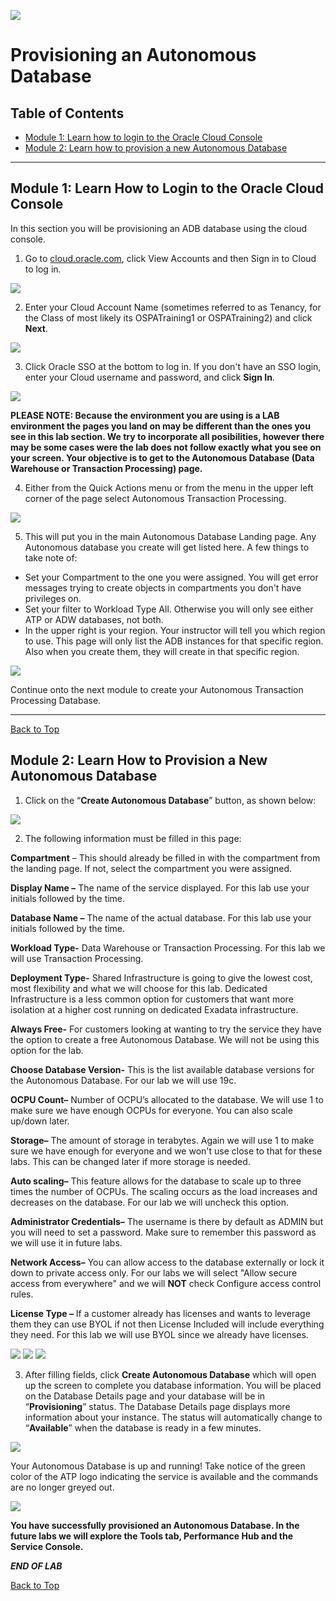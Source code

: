 ![](./media/labs.jpg)

# Provisioning an Autonomous Database


## Table of Contents

- [Module 1: Learn how to login to the Oracle Cloud Console](#module-1--learn-how-to-login-to-the-oracle-cloud-console)
- [Module 2: Learn how to provision a new Autonomous Database](#module-2--learn-how-to-provision-a-new-autonomous-database)

*****

## Module 1:  Learn How to Login to the Oracle Cloud Console

In this section you will be provisioning an ADB database using the cloud
console.

1. Go to [cloud.oracle.com](https://cloud.oracle.com), click View Accounts and then Sign in to Cloud to log in.

![](media/cloud_login1.png)

2. Enter your Cloud Account Name (sometimes referred to as Tenancy, for the Class of most likely its OSPATraining1 or OSPATraining2) and click **Next**.

![](media/cloud_login2.png)

3. Click Oracle SSO at the bottom to log in. If you don't have an SSO login, enter your Cloud username and password, and click **Sign In**.

![](media/cloud_login3.png)

**PLEASE NOTE: Because the environment you are using is a LAB environment the pages you land on may be different than the ones  you see in this lab section. We try to incorporate all posibilities, however there may be some cases were the lab does not follow exactly what you see on your screen. Your objective is to get to the Autonomous Database (Data Warehouse or Transaction Processing) page.**

4. Either from the Quick Actions menu or from the menu in the upper left corner of the page select Autonomous Transaction Processing.

![](media/launch_atp.png)

5. This will put you in the main Autonomous Database Landing page. Any Autonomous database you create will get listed here. A few things to take note of:
* Set your Compartment to the one you were assigned. You will get error messages trying to create objects in compartments you don't have privileges on.
* Set your filter to Workload Type All. Otherwise you will only see either ATP or ADW databases, not both.
* In the upper right is your region. Your instructor will tell you which region to use. This page will only list the ADB instances for that specific region. Also when you create them, they will create in that specific region.

![](media/adb_landing_page.png)

Continue onto the next module to create your Autonomous Transaction Processing Database.

*****

[Back to Top](#table-of-contents)

## Module 2:  Learn How to Provision a New Autonomous Database

1. Click on the “**Create Autonomous Database**” button, as
shown below:

![](media/adb_create.png)

2. The following information must be filled in this page:

**Compartment** – This should already be filled in with the compartment from the landing page. If not, select the compartment you were assigned.

**Display Name –** The name of the service displayed. For this lab use your initials followed by the time.

**Database Name –** The name of the actual database. For this lab use your initials followed by the time.

**Workload Type-** Data Warehouse or Transaction Processing. For this lab we will use Transaction Processing.

**Deployment Type-** Shared Infrastructure is going to give the lowest cost, most flexibility and what we will choose for this lab. Dedicated Infrastructure is a less common option for customers that want more isolation at a higher cost running on dedicated Exadata infrastructure.

**Always Free-** For customers looking at wanting to try the service they have the option to create a free Autonomous Database. We will not be using this option for the lab.

**Choose Database Version-** This is the list available database versions for the Autonomous Database. For our lab we will use 19c.

**OCPU Count–** Number of OCPU’s allocated to the database. We will use 1 to make sure we have enough OCPUs for everyone. You can also scale up/down later.

**Storage–** The amount of storage in terabytes. Again we will use 1 to make sure we have enough for everyone and we won't use close to that for these labs. This can be changed later if more storage is needed.

**Auto scaling–** This feature allows for the database to scale up to three times the number of OCPUs. The scaling occurs as the load increases and decreases on the database. For our lab we will uncheck this option.

**Administrator Credentials–** The username is there by default as ADMIN but you will need to set a password. Make sure to remember this password as we will use it in future labs.

**Network Access–** You can allow access to the database externally or lock it down to private access only. For our labs we will select "Allow secure access from everywhere" and we will **NOT** check Configure access control rules.

**License Type –** If a customer already has licenses and wants to leverage them they can use BYOL if not then License Included will include everything they need. For this lab we will use BYOL since we already have licenses.

![](media/adb_create1.png)
![](media/adb_create2.png)
![](media/adb_create3.png)

3. After filling fields, click **Create Autonomous Database** which will open up
the screen to complete you database information. You will be placed on the Database Details page and your database will be in “**Provisioning**” status. The Database Details page displays more information about your instance. The status will automatically change to “**Available**” when the database is ready in a few minutes.

![](media/atp_creating.png)

Your Autonomous Database is up and running! Take notice of the green color of the ATP logo indicating the service is available and the commands are no longer greyed out.

![](media/atp_created.png)

**You have successfully provisioned an Autonomous Database. In the future labs we will explore the Tools tab, Performance Hub and the Service Console.**

***END OF LAB***

[Back to Top](#table-of-contents)   
